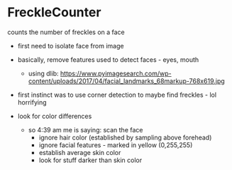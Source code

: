 # FreckleCounter
counts the number of freckles on a face


* first need to isolate face from image
* basically, remove features used to detect faces - eyes, mouth
	* using dlib: https://www.pyimagesearch.com/wp-content/uploads/2017/04/facial_landmarks_68markup-768x619.jpg

* first instinct was to use corner detection to maybe find freckles - lol horrifying
* look for color differences
	* so 4:39 am me is saying: scan the face
		* ignore hair color (established by sampling above forehead)
		* ignore facial features - marked in yellow (0,255,255)
		* establish average skin color
		* look for stuff darker than skin color